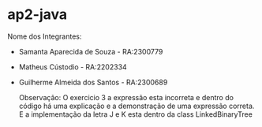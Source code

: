 # ap2-java

Nome dos Integrantes:
- Samanta Aparecida de Souza - RA:2300779
- Matheus Cústodio - RA:2202334
- Guilherme Almeida dos Santos - RA:2300689


  Observação: O exercicio 3 a expressão esta incorreta e dentro do código há uma explicação e a demonstração de uma expressão correta.
  E a implementação da letra J e K esta dentro da class LinkedBinaryTree
